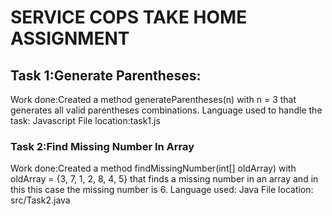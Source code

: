 # SERVICE COPS TAKE HOME ASSIGNMENT
## Task 1:Generate Parentheses:
Work done:Created a method generateParentheses(n) with n = 3 that generates all valid parentheses combinations.
Language used to handle the task: Javascript
File location:task1.js
### Task 2:Find Missing Number In Array
Work done:Created a method findMissingNumber(int[] oldArray) with oldArray = {3, 7, 1, 2, 8, 4, 5} that finds a missing number in an array and in this this case the missing number is 6.
Language used: Java
File location: src/Task2.java

